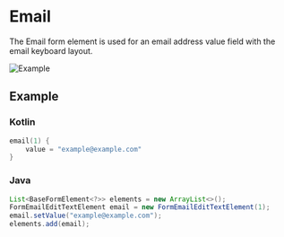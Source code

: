# Email

The Email form element is used for an email address value field with the email keyboard layout.

![Example](../images/Email.PNG)

## Example

### Kotlin

```kotlin
email(1) {
    value = "example@example.com"
}
```

### Java

```java
List<BaseFormElement<?>> elements = new ArrayList<>();
FormEmailEditTextElement email = new FormEmailEditTextElement(1);
email.setValue("example@example.com");
elements.add(email);
```
